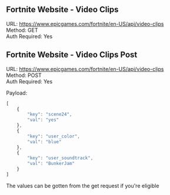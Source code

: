 ## Fortnite Website - Video Clips 

URL: https://www.epicgames.com/fortnite/en-US/api/video-clips \
Method: GET \
Auth Required: Yes

## Fortnite Website - Video Clips Post

URL: https://www.epicgames.com/fortnite/en-US/api/video-clips \
Method: POST \
Auth Required: Yes

Payload:

```js
[
    {
        "key": "scene24",
        "val": "yes"
    },
    {
        "key": "user_color",
        "val": "blue"
    },
    {
        "key": "user_soundtrack",
        "val": "BunkerJam"
    }
]
```

The values can be gotten from the get request if you're eligible